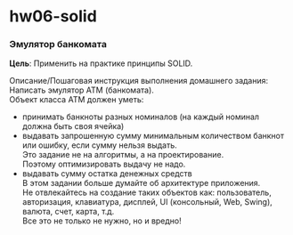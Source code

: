 # hw06-solid

### Эмулятор банкомата

**Цель**: Применить на практике принципы SOLID.

Описание/Пошаговая инструкция выполнения домашнего задания: \
Написать эмулятор АТМ (банкомата). \
Объект класса АТМ должен уметь: 
* принимать банкноты разных номиналов (на каждый номинал должна быть своя ячейка)
* выдавать запрошенную сумму минимальным количеством банкнот или ошибку, если сумму нельзя выдать. \
  Это задание не на алгоритмы, а на проектирование. \
  Поэтому оптимизировать выдачу не надо.
* выдавать сумму остатка денежных средств \
  В этом задании больше думайте об архитектуре приложения. \
  Не отвлекайтесь на создание таких объектов как: пользователь, авторизация, клавиатура, дисплей, UI (консольный, Web, Swing), валюта, счет, карта, т.д. \
  Все это не только не нужно, но и вредно!